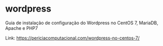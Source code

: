 # wordpress
Guia de instalação de configuração do Wordpress no CentOS 7, MariaDB, Apache e PHP7

Link: https://periciacomputacional.com/wordpress-no-centos-7/
